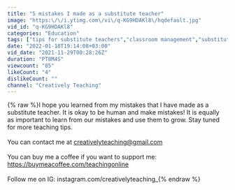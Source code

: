 ```yaml
---
title: "5 mistakes I made as a substitute teacher"
image: "https:\/\/i.ytimg.com\/vi\/q-KG9HDAKl8\/hqdefault.jpg"
vid_id: "q-KG9HDAKl8"
categories: "Education"
tags: ["tips for substitute teachers","classroom management","substitute teacher tips"]
date: "2022-01-18T19:14:08+03:00"
vid_date: "2021-11-29T00:28:26Z"
duration: "PT8M4S"
viewcount: "85"
likeCount: "4"
dislikeCount: ""
channel: "Creatively Teaching"
---
```

{% raw %}I hope you learned from my mistakes that I have made as a substitute teacher. It is okay to be human and make mistakes! It is equally as important to learn from our mistakes and use them to grow. Stay tuned for more teaching tips.<br /><br />You can contact me at creativelyteaching@gmail.com<br /><br />You can buy me a coffee if you want to support me: <a rel="nofollow" target="blank" href="https://buymeacoffee.com/teachingonline">https://buymeacoffee.com/teachingonline</a><br /><br />Follow me on IG: instagram.com/creativelyteaching_{% endraw %}
